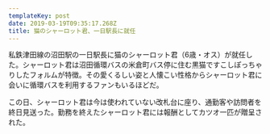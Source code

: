 ```yaml
---
templateKey: post
date: 2019-03-19T09:35:17.268Z
title: 猫のシャーロット君、一日駅長に就任
---
```

私鉄津田線の沼田駅の一日駅長に猫のシャーロット君（6歳・オス）が就任した。シャーロット君は沼田循環バスの米倉町バス停に住む黒猫ですこしぽっちゃりしたフォルムが特徴。その愛くるしい姿と人懐こい性格からシャーロット君に会いに循環バスを利用するファンもいるほどだ。

この日、シャーロット君は今は使われていない改札台に座り、通勤客や訪問者を終日見送った。勤務を終えたシャーロット君には報酬としてカツオ一匹が贈呈された。